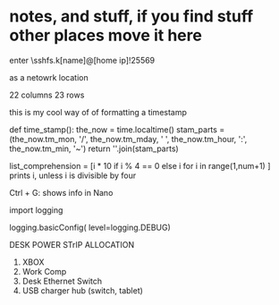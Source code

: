 # notes, and stuff, if you find stuff other places move it here

enter
\\sshfs.k\[name]@[home ip]!25569

as a netowrk location

22 columns
23 rows

this is my cool way of of formatting a timestamp

def time_stamp():
    the_now = time.localtime()
    stam_parts = (the_now.tm_mon, '/', the_now.tm_mday, ' ',
    the_now.tm_hour, ':', the_now.tm_min, '~')
    return ''.join(stam_parts)

list_comprehension = [i * 10 if i % 4 == 0 else i for i in range(1,num+1) ]
prints i, unless i is divisible by four

Ctrl + G: shows info in Nano

import logging

logging.basicConfig(
    level=logging.DEBUG)

DESK POWER STrIP ALLOCATION

1. XBOX
2. Work Comp
3. Desk Ethernet Switch
4. USB charger hub (switch, tablet)
